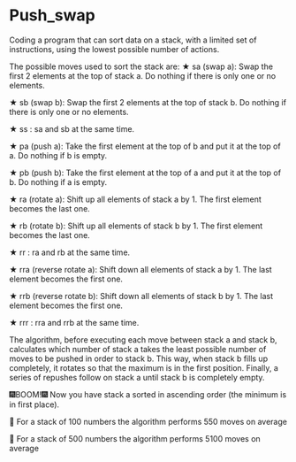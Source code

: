 # Push_swap
Coding a program that can sort data on a stack, with a limited set of instructions, using the lowest possible number of actions.

The possible moves used to sort the stack are:
★ sa (swap a): Swap the first 2 elements at the top of stack a.
Do nothing if there is only one or no elements.
<p>
★ sb (swap b): Swap the first 2 elements at the top of stack b.
Do nothing if there is only one or no elements.
<p>
★ ss : sa and sb at the same time.
<p>
★ pa (push a): Take the first element at the top of b and put it at the top of a.
Do nothing if b is empty.
<p>
★ pb (push b): Take the first element at the top of a and put it at the top of b.
Do nothing if a is empty.
<p>
★ ra (rotate a): Shift up all elements of stack a by 1.
The first element becomes the last one.
<p>
★ rb (rotate b): Shift up all elements of stack b by 1.
The first element becomes the last one.
<p>
★ rr : ra and rb at the same time.
<p>
★ rra (reverse rotate a): Shift down all elements of stack a by 1.
The last element becomes the first one.
<p>
★ rrb (reverse rotate b): Shift down all elements of stack b by 1.
The last element becomes the first one.
<p>
★ rrr : rra and rrb at the same time.

The algorithm, before executing each move between stack a and stack b, calculates which number of stack a takes the least possible number of moves to be pushed in order to stack b. This way, when stack b fills up completely, it rotates so that the maximum is in the first position. Finally, a series of repushes follow on stack a until stack b is completely empty.
<p>
🎆BOOM!🎆 Now you have stack a sorted in ascending order (the minimum is in first place).
<p>
🏁 For a stack of 100 numbers the algorithm performs 550 moves on average
<p>
🏁 For a stack of 500 numbers the algorithm performs 5100 moves on average
